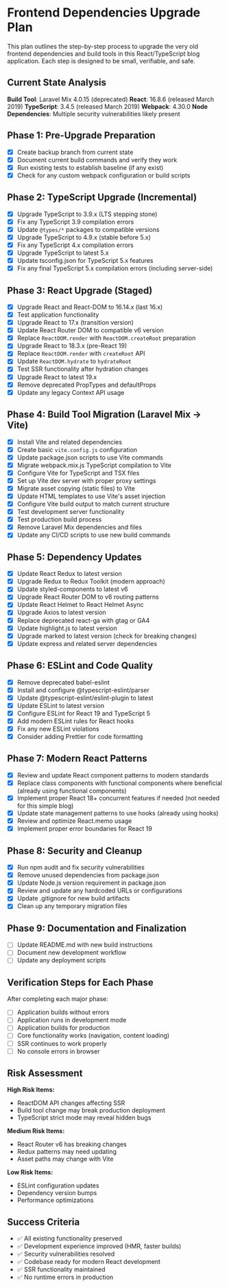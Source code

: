 # Frontend Dependencies Upgrade Plan

This plan outlines the step-by-step process to upgrade the very old frontend dependencies and build tools in this React/TypeScript blog application. Each step is designed to be small, verifiable, and safe.

## Current State Analysis

**Build Tool**: Laravel Mix 4.0.15 (deprecated)
**React**: 16.8.6 (released March 2019)
**TypeScript**: 3.4.5 (released March 2019)
**Webpack**: 4.30.0
**Node Dependencies**: Multiple security vulnerabilities likely present

## Phase 1: Pre-Upgrade Preparation

- [x] Create backup branch from current state
- [x] Document current build commands and verify they work
- [x] Run existing tests to establish baseline (if any exist)
- [x] Check for any custom webpack configuration or build scripts

## Phase 2: TypeScript Upgrade (Incremental)

- [x] Upgrade TypeScript to 3.9.x (LTS stepping stone)
- [x] Fix any TypeScript 3.9 compilation errors
- [x] Update `@types/*` packages to compatible versions
- [x] Upgrade TypeScript to 4.9.x (stable before 5.x)
- [x] Fix any TypeScript 4.x compilation errors
- [x] Upgrade TypeScript to latest 5.x
- [x] Update tsconfig.json for TypeScript 5.x features
- [x] Fix any final TypeScript 5.x compilation errors (including server-side)

## Phase 3: React Upgrade (Staged)

- [x] Upgrade React and React-DOM to 16.14.x (last 16.x)
- [x] Test application functionality
- [x] Upgrade React to 17.x (transition version)
- [x] Update React Router DOM to compatible v6 version
- [x] Replace `ReactDOM.render` with `ReactDOM.createRoot` preparation
- [x] Upgrade React to 18.3.x (pre-React 19)
- [x] Replace `ReactDOM.render` with `createRoot` API
- [x] Update `ReactDOM.hydrate` to `hydrateRoot`
- [x] Test SSR functionality after hydration changes
- [x] Upgrade React to latest 19.x
- [x] Remove deprecated PropTypes and defaultProps
- [x] Update any legacy Context API usage

## Phase 4: Build Tool Migration (Laravel Mix → Vite)

- [x] Install Vite and related dependencies
- [x] Create basic `vite.config.js` configuration
- [x] Update package.json scripts to use Vite commands
- [x] Migrate webpack.mix.js TypeScript compilation to Vite
- [x] Configure Vite for TypeScript and TSX files
- [x] Set up Vite dev server with proper proxy settings
- [x] Migrate asset copying (static files) to Vite
- [x] Update HTML templates to use Vite's asset injection
- [x] Configure Vite build output to match current structure
- [x] Test development server functionality
- [x] Test production build process
- [x] Remove Laravel Mix dependencies and files
- [x] Update any CI/CD scripts to use new build commands

## Phase 5: Dependency Updates

- [x] Update React Redux to latest version
- [x] Upgrade Redux to Redux Toolkit (modern approach)
- [x] Update styled-components to latest v6
- [x] Upgrade React Router DOM to v6 routing patterns
- [x] Update React Helmet to React Helmet Async
- [x] Upgrade Axios to latest version
- [x] Replace deprecated react-ga with gtag or GA4
- [x] Update highlight.js to latest version
- [x] Upgrade marked to latest version (check for breaking changes)
- [x] Update express and related server dependencies

## Phase 6: ESLint and Code Quality

- [x] Remove deprecated babel-eslint
- [x] Install and configure @typescript-eslint/parser
- [x] Update @typescript-eslint/eslint-plugin to latest
- [x] Update ESLint to latest version
- [x] Configure ESLint for React 19 and TypeScript 5
- [x] Add modern ESLint rules for React hooks
- [x] Fix any new ESLint violations
- [x] Consider adding Prettier for code formatting

## Phase 7: Modern React Patterns

- [x] Review and update React component patterns to modern standards
- [x] Replace class components with functional components where beneficial (already using functional components)
- [x] Implement proper React 18+ concurrent features if needed (not needed for this simple blog)
- [x] Update state management patterns to use hooks (already using hooks)
- [x] Review and optimize React.memo usage
- [x] Implement proper error boundaries for React 19

## Phase 8: Security and Cleanup

- [x] Run npm audit and fix security vulnerabilities
- [x] Remove unused dependencies from package.json
- [x] Update Node.js version requirement in package.json
- [x] Review and update any hardcoded URLs or configurations
- [x] Update .gitignore for new build artifacts
- [x] Clean up any temporary migration files

## Phase 9: Documentation and Finalization

- [ ] Update README.md with new build instructions
- [ ] Document new development workflow
- [ ] Update any deployment scripts

## Verification Steps for Each Phase

After completing each major phase:
- [ ] Application builds without errors
- [ ] Application runs in development mode
- [ ] Application builds for production
- [ ] Core functionality works (navigation, content loading)
- [ ] SSR continues to work properly
- [ ] No console errors in browser

## Risk Assessment

**High Risk Items:**
- ReactDOM API changes affecting SSR
- Build tool change may break production deployment
- TypeScript strict mode may reveal hidden bugs

**Medium Risk Items:**  
- React Router v6 has breaking changes
- Redux patterns may need updating
- Asset paths may change with Vite

**Low Risk Items:**
- ESLint configuration updates
- Dependency version bumps
- Performance optimizations

## Success Criteria

- ✅ All existing functionality preserved
- ✅ Development experience improved (HMR, faster builds)
- ✅ Security vulnerabilities resolved
- ✅ Codebase ready for modern React development
- ✅ SSR functionality maintained
- ✅ No runtime errors in production